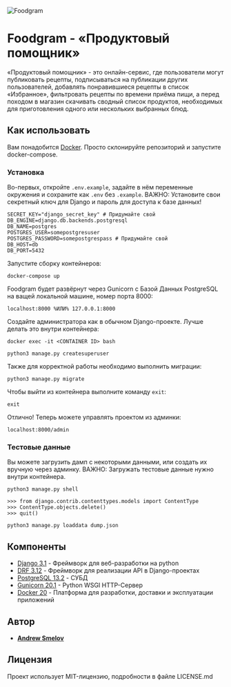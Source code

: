 ![Foodgram](https://github.com/IzmdI/foodgram-project/actions/workflows/foodgram_workflow.yaml/badge.svg)

# Foodgram - «Продуктовый помощник»

«Продуктовый помощник» - это онлайн-сервис, где пользователи могут публиковать рецепты, подписываться на публикации других пользователей, добавлять понравившиеся рецепты в список «Избранное», фильтровать рецепты по времени приёма пищи, а перед походом в магазин скачивать сводный список продуктов, необходимых для приготовления одного или нескольких выбранных блюд.

## Как использовать

Вам понадобится [Docker](https://www.docker.com/). Просто склонируйте репозиторий и запустите docker-compose.

### Установка

Во-первых, откройте `.env.example`, задайте в нём переменные окружения и сохраните как `.env` без `.example`.
ВАЖНО: Установите свои секретный ключ для Django и пароль для доступа к базе данных!

```
SECRET_KEY="django_secret_key" # Придумайте свой
DB_ENGINE=django.db.backends.postgresql
DB_NAME=postgres
POSTGRES_USER=somepostgresuser
POSTGRES_PASSWORD=somepostgrespass # Придумайте свой
DB_HOST=db
DB_PORT=5432
```

Запустите сборку контейнеров:

```
docker-compose up
```

Foodgram будет развёрнут через Gunicorn с Базой Данных PostgreSQL на ващей локальной машине, номер порта 8000:

```
localhost:8000 %ИЛИ% 127.0.0.1:8000
```

Создайте администратора как в обычном Django-проекте. Лучше делать это внутри контейнера:

```
docker exec -it <CONTAINER ID> bash
```

```
python3 manage.py createsuperuser
```

Также для корректной работы необходимо выполнить миграции:

```
python3 manage.py migrate
```

Чтобы выйти из контейнера выполните команду `exit`:

```
exit
```

Отлично! Теперь можете управлять проектом из админки:

```
localhost:8000/admin
```

### Тестовые данные

Вы можете загрузить дамп с некоторыми данными, или создать их вручную через админку.
ВАЖНО: Загружать тестовые данные нужно внутри контейнера.

```
python3 manage.py shell  

>>> from django.contrib.contenttypes.models import ContentType
>>> ContentType.objects.delete()
>>> quit()

python3 manage.py loaddata dump.json 
```

## Компоненты

* [Django 3.1](https://www.djangoproject.com/) - Фреймворк для веб-разработки на python
* [DRF 3.12](https://www.django-rest-framework.org/) - Фреймворк для реализации API в Django-проектах
* [PostgreSQL 13.2](https://www.postgresql.org/) - СУБД
* [Gunicorn 20.1](https://gunicorn.org/) - Python WSGI HTTP-Сервер
* [Docker 20](https://www.docker.com/) - Платформа для разработки, доставки и эксплуатации приложений

## Автор

* **[Andrew Smelov](https://github.com/IzmdI)**

## Лицензия

Проект использует MIT-лицензию, подробности в файле LICENSE.md
